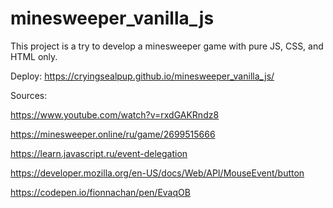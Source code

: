 # minesweeper_vanilla_js
This project is a try to develop a minesweeper game with pure JS, CSS, and HTML only. 

Deploy: https://cryingsealpup.github.io/minesweeper_vanilla_js/

Sources:

https://www.youtube.com/watch?v=rxdGAKRndz8

https://minesweeper.online/ru/game/2699515666

https://learn.javascript.ru/event-delegation

https://developer.mozilla.org/en-US/docs/Web/API/MouseEvent/button

https://codepen.io/fionnachan/pen/EvaqOB

